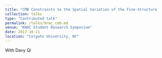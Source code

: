 ```yaml
---
title: "CMB Constraints to the Spatial Variation of the Fine-Structure Constant"
collection: talks
type: "Contributed talk"
permalink: /talks/knac_cmb.md
venue: "KNAC Student Research Symposium"
date: 2017-10-21
location: "Colgate University, NY"
---
```

With Davy Qi
